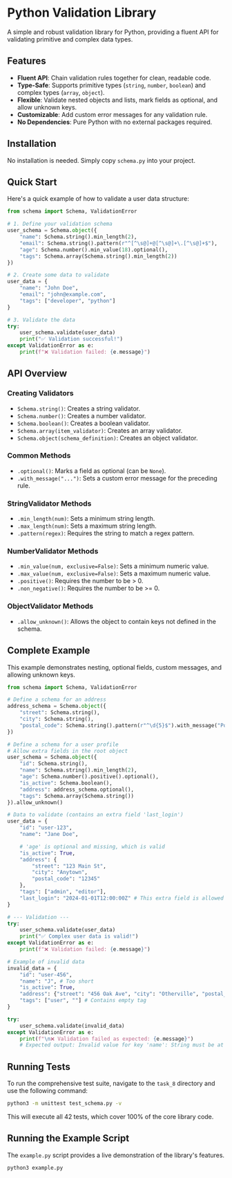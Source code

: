 # Python Validation Library

A simple and robust validation library for Python, providing a fluent API for validating primitive and complex data types.

## Features

- **Fluent API**: Chain validation rules together for clean, readable code.
- **Type-Safe**: Supports primitive types (`string`, `number`, `boolean`) and complex types (`array`, `object`).
- **Flexible**: Validate nested objects and lists, mark fields as optional, and allow unknown keys.
- **Customizable**: Add custom error messages for any validation rule.
- **No Dependencies**: Pure Python with no external packages required.

## Installation

No installation is needed. Simply copy `schema.py` into your project.

## Quick Start

Here's a quick example of how to validate a user data structure:

```python
from schema import Schema, ValidationError

# 1. Define your validation schema
user_schema = Schema.object({
    "name": Schema.string().min_length(2),
    "email": Schema.string().pattern(r"^[^\s@]+@[^\s@]+\.[^\s@]+$"),
    "age": Schema.number().min_value(18).optional(),
    "tags": Schema.array(Schema.string().min_length(2))
})

# 2. Create some data to validate
user_data = {
    "name": "John Doe",
    "email": "john@example.com",
    "tags": ["developer", "python"]
}

# 3. Validate the data
try:
    user_schema.validate(user_data)
    print("✅ Validation successful!")
except ValidationError as e:
    print(f"❌ Validation failed: {e.message}")
```

## API Overview

### Creating Validators
- `Schema.string()`: Creates a string validator.
- `Schema.number()`: Creates a number validator.
- `Schema.boolean()`: Creates a boolean validator.
- `Schema.array(item_validator)`: Creates an array validator.
- `Schema.object(schema_definition)`: Creates an object validator.

### Common Methods
- `.optional()`: Marks a field as optional (can be `None`).
- `.with_message("...")`: Sets a custom error message for the preceding rule.

### StringValidator Methods
- `.min_length(num)`: Sets a minimum string length.
- `.max_length(num)`: Sets a maximum string length.
- `.pattern(regex)`: Requires the string to match a regex pattern.

### NumberValidator Methods
- `.min_value(num, exclusive=False)`: Sets a minimum numeric value.
- `.max_value(num, exclusive=False)`: Sets a maximum numeric value.
- `.positive()`: Requires the number to be > 0.
- `.non_negative()`: Requires the number to be >= 0.

### ObjectValidator Methods
- `.allow_unknown()`: Allows the object to contain keys not defined in the schema.

## Complete Example

This example demonstrates nesting, optional fields, custom messages, and allowing unknown keys.

```python
from schema import Schema, ValidationError

# Define a schema for an address
address_schema = Schema.object({
    "street": Schema.string(),
    "city": Schema.string(),
    "postal_code": Schema.string().pattern(r"^\d{5}$").with_message("Postal code must be 5 digits")
})

# Define a schema for a user profile
# Allow extra fields in the root object
user_schema = Schema.object({
    "id": Schema.string(),
    "name": Schema.string().min_length(2),
    "age": Schema.number().positive().optional(),
    "is_active": Schema.boolean(),
    "address": address_schema.optional(),
    "tags": Schema.array(Schema.string())
}).allow_unknown()

# Data to validate (contains an extra field 'last_login')
user_data = {
    "id": "user-123",
    "name": "Jane Doe",

    # 'age' is optional and missing, which is valid
    "is_active": True,
    "address": {
        "street": "123 Main St",
        "city": "Anytown",
        "postal_code": "12345"
    },
    "tags": ["admin", "editor"],
    "last_login": "2024-01-01T12:00:00Z" # This extra field is allowed
}

# --- Validation ---
try:
    user_schema.validate(user_data)
    print("✅ Complex user data is valid!")
except ValidationError as e:
    print(f"❌ Validation failed: {e.message}")

# Example of invalid data
invalid_data = {
    "id": "user-456",
    "name": "J", # Too short
    "is_active": True,
    "address": {"street": "456 Oak Ave", "city": "Otherville", "postal_code": "abc"}, # Invalid postal code
    "tags": ["user", ""] # Contains empty tag
}

try:
    user_schema.validate(invalid_data)
except ValidationError as e:
    print(f"\n❌ Validation failed as expected: {e.message}")
    # Expected output: Invalid value for key 'name': String must be at least 2 characters long
```

## Running Tests

To run the comprehensive test suite, navigate to the `task_8` directory and use the following command:

```bash
python3 -m unittest test_schema.py -v
```

This will execute all 42 tests, which cover 100% of the core library code.

## Running the Example Script

The `example.py` script provides a live demonstration of the library's features.

```bash
python3 example.py
``` 
